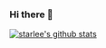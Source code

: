 ### Hi there 👋

<!--
**StarLeeHaut/StarLeeHaut** is a ✨ _special_ ✨ repository because its `README.md` (this file) appears on your GitHub profile.

Here are some ideas to get you started:

- 🔭 I’m currently working on school
- 🌱 I’m currently learning ResNet
- 👯 I’m looking to collaborate on ...
- 🤔 I’m looking for help with ...
- 💬 Ask me about ...
- 📫 How to reach me: ...
- 😄 Pronouns: ...
- ⚡ Fun fact: ...
-->
[![starlee's github stats](https://github-readme-stats.vercel.app/api?username=StarLeeHaut)](https://github.com/anuraghazra/github-readme-stats)
